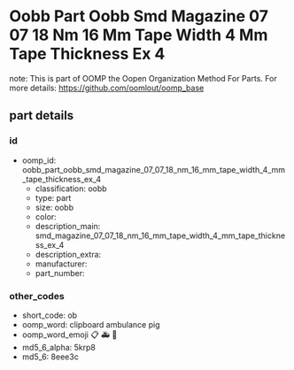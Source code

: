 # Oobb Part Oobb Smd Magazine 07 07 18 Nm 16 Mm Tape Width 4 Mm Tape Thickness Ex 4  

note: This is part of OOMP the Oopen Organization Method For Parts. For more details: https://github.com/oomlout/oomp_base

##  part details





### id
* oomp_id: oobb_part_oobb_smd_magazine_07_07_18_nm_16_mm_tape_width_4_mm_tape_thickness_ex_4
  * classification: oobb
  * type: part
  * size: oobb
  * color: 
  * description_main: smd_magazine_07_07_18_nm_16_mm_tape_width_4_mm_tape_thickness_ex_4
  * description_extra: 
  * manufacturer: 
  * part_number: 

### other_codes
* short_code: ob
* oomp_word: clipboard ambulance pig
* oomp_word_emoji :clipboard: :ambulance: :pig:
* md5_6_alpha: 5krp8
* md5_6: 8eee3c